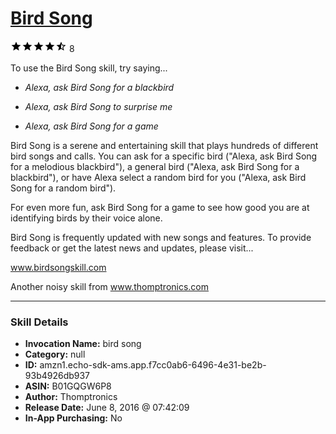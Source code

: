 # [Bird Song](http://alexa.amazon.com/#skills/amzn1.echo-sdk-ams.app.f7cc0ab6-6496-4e31-be2b-93b4926db937)
![4.4 stars](../../images/ic_star_black_18dp_1x.png)![4.4 stars](../../images/ic_star_black_18dp_1x.png)![4.4 stars](../../images/ic_star_black_18dp_1x.png)![4.4 stars](../../images/ic_star_black_18dp_1x.png)![4.4 stars](../../images/ic_star_half_black_18dp_1x.png) 8

To use the Bird Song skill, try saying...

* *Alexa, ask Bird Song for a blackbird*

* *Alexa, ask Bird Song to surprise me*

* *Alexa, ask Bird Song for a game*

Bird Song is a serene and entertaining skill that plays hundreds of different bird songs and calls.  You can ask for a specific bird ("Alexa, ask Bird Song for a melodious blackbird"), a general bird ("Alexa, ask Bird Song for a blackbird"), or have Alexa select a random bird for you ("Alexa, ask Bird Song for a random bird").

For even more fun, ask Bird Song for a game to see how good you are at identifying birds by their voice alone.

Bird Song is frequently updated with new songs and features. To provide feedback or get the latest news and updates, please visit...

www.birdsongskill.com

Another noisy skill from www.thomptronics.com

***

### Skill Details

* **Invocation Name:** bird song
* **Category:** null
* **ID:** amzn1.echo-sdk-ams.app.f7cc0ab6-6496-4e31-be2b-93b4926db937
* **ASIN:** B01GQGW6P8
* **Author:** Thomptronics
* **Release Date:** June 8, 2016 @ 07:42:09
* **In-App Purchasing:** No
